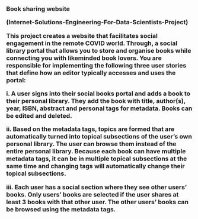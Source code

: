 <h3>Book sharing website

(Internet-Solutions-Engineering-For-Data-Scientists-Project)


This project creates a website that facilitates social engagement in the remote COVID world. Through, a social library portal that allows you to store and organise books while connecting you with likeminded book lovers. You are responsible for implementing the following three user stories that define how an editor typically accesses and uses the portal:

i. A user signs into their social books portal and adds a book to their personal library. They add the book with title, author(s), year, ISBN, abstract and personal tags for metadata. Books can be edited and deleted.

ii. Based on the metadata tags, topics are formed that are automatically turned into topical subsections of the user’s own personal library. The user can browse them instead of the entire personal library. Because each book can have multiple metadata tags, it can be in multiple topical subsections at the same time and changing tags will automatically change their topical subsections.

iii. Each user has a social section where they see other users’ books. Only users’ books are selected if the user shares at least 3 books with that other user. The other users’ books can be browsed using the metadata tags.
